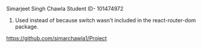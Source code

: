 Simarjeet Singh Chawla
Student ID- 101474972
1. Used <route /> instead  of <switch /> because switch wasn't included in the react-router-dom package.
 
https://github.com/simarchawla1/Project
